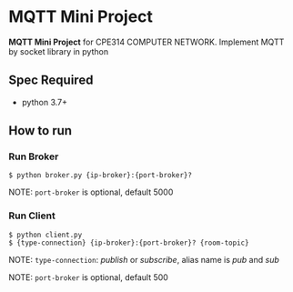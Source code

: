 # MQTT Mini Project

**MQTT Mini Project** for CPE314 COMPUTER NETWORK. Implement MQTT by socket library in python

## Spec Required
- python 3.7+

## How to run
### Run Broker
```
$ python broker.py {ip-broker}:{port-broker}?
```
NOTE: `port-broker` is optional, default 5000

### Run Client
```
$ python client.py
$ {type-connection} {ip-broker}:{port-broker}? {room-topic}
```
NOTE: `type-connection`: *publish* or *subscribe*, alias name is *pub* and *sub*

NOTE: `port-broker` is optional, default 500

